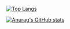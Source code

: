 [![Top Langs](https://github-readme-stats.vercel.app/api/top-langs/?username=nibo164
)](https://github.com/anuraghazra/github-readme-stats)

[![Anurag's GitHub stats](https://github-readme-stats.vercel.app/api?username=nibo164&show_icons=true
)](https://github.com/anuraghazra/github-readme-stats)
